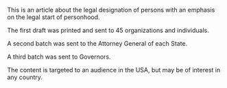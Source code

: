 This is an article about the legal designation of persons with an emphasis on the legal start of personhood.

The first draft was printed and sent to 45 organizations and individuals.

A second batch was sent to the Attorney General of each State.

A third batch was sent to Governors.

The content is targeted to an audience in the USA, but may be of interest in any country.

